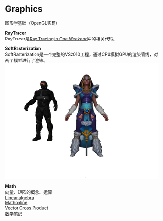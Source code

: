 # Graphics
图形学基础（OpenGL实现）

**RayTracer**       
RayTracer是[Ray Tracing in One Weekend](https://zhuanlan.zhihu.com/p/24332329)中的相关代码。        

**SoftRasterization**         
SoftRasterization是一个完整的VS2010工程，通过CPU模拟GPU的渲染管线，对两个模型进行了渲染。
![](https://github.com/clarkehe/Graphics/blob/master/SoftRasterization/screenshot.jpg)

**Math**   
向量、矩阵的概念、运算                                        
[Linear algebra](https://www.khanacademy.org/math/linear-algebra)           
[Mathonline](http://mathonline.wikidot.com/vector-cross-product)         
[Vector Cross Product](http://people.sju.edu/~pklingsb/crossproduct.pdf)             
[数学笔记](http://math.tianpeng.org/)                    
